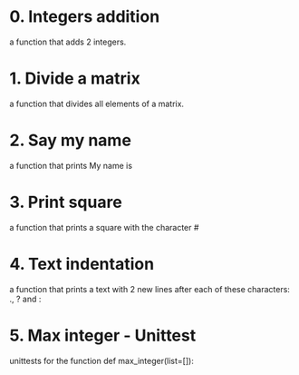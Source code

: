 # 0. Integers addition
a function that adds 2 integers.

# 1. Divide a matrix
a function that divides all elements of a matrix.

# 2. Say my name
a function that prints My name is <first name> <last name>

# 3. Print square
a function that prints a square with the character #

# 4. Text indentation
a function that prints a text with 2 new lines after each of these characters: ., ? and :

# 5. Max integer - Unittest
unittests for the function def max_integer(list=[]):
